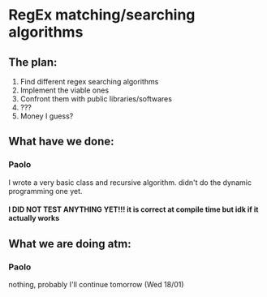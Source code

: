 # RegEx matching/searching algorithms

## The plan:
1. Find different regex searching algorithms
2. Implement the viable ones
3. Confront them with public libraries/softwares
4. ???
5. Money I guess?

## What have we done:
### Paolo
I wrote a very basic class and recursive algorithm. didn't do the dynamic programming one yet. 
#### I DID NOT TEST ANYTHING YET!!! it is correct at compile time but idk if it actually works

## What we are doing atm:
### Paolo 
nothing, probably I'll continue tomorrow (Wed 18/01)
